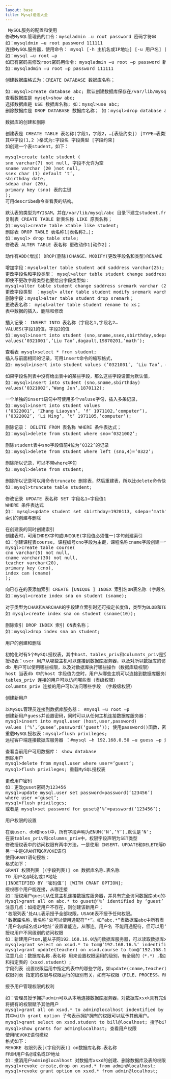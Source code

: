 ```yaml
---
layout: base
title: Mysql语法大全
---
```

<pre>
 MySQL服务的配置和使用
修改MySQL管理员的口令：mysqladmin –u root password 密码字符串 
如：mysqldmin –u root password 111111
连接MySQL服务器，使用命令： mysql [-h 主机名或IP地址] [-u 用户名] [-p] 
如：mysql –u root –p
如已有密码需修改root密码用命令: mysqladmin –u root –p password 新密码字符串 
如：mysqladmin –u root –p password 111111

创建数据库格式为：CREATE DATABASE 数据库名称；

如：mysql>create database abc; 默认创建数据库保存在/var/lib/mysql中
查看数据库是 mysql>show abc;
选择数据库是 USE 数据库名称; 如：mysql>use abc;
删除数据库是 DROP DATABASE 数据库名称； 如：mysql>drop database abc;

数据库的创建和删除

创建表是 CREATE TABLE 表名称(字段1，字段2，…[表级约束]) [TYPE=表类型]；
其中字段(1,2 )格式为:字段名 字段类型 [字段约束]
如创建一个表student，如下：

mysql>create table student (
sno varchar(7) not null, 字段不允许为空
sname varchar (20 )not null,
ssex char (1) default ‘t’,
sbirthday date,
sdepa char (20),
primary key (sno) 表的主键
);
可用describe命令查看表的结构。

默认表的类型为MYISAM，并在/var/lib/mysql/abc 目录下建立student.frm(表定义文件)，student.MDY(数据文件)，stedent.MYI(索引文件)。
复制表 CREATE TABLE 新表名称 LIKE 原表名称；
如：mysql>create table xtable like student;
删除表 DROP TABLE 表名称1[表名称2…];
如：mysql> drop table xtale;
修改表 ALTER TABLE 表名称 更改动作1[动作2]；

动作有ADD(增加) DROP(删除)CHANGE、MODIFY(更改字段名和类型)RENAME

增加字段：mysql>alter table student add saddress varchar(25);
更改字段名和字段类型： mysql>alter table student change saddress sremark test;
即使不更改字段类型也要给出字段类型如：
mysql>alter table student change saddress sremark varchar (25);
更改字段类型　：mysql> alter table student modify sremark varchar(25);
删除字段：mysql>alter table student drop sremark；
更改表名称： mysql>alter table student rename to xs；
表中数据的插入、删除和修改

插入记录： INSERT INTO 表名称（字段名1,字段名2…
VALUES(字段1的值，字段2的值
如：mysql>insert into student (sno,sname,ssex,sbirthday,sdepa)
values(‘0321001’,’Liu Tao’,dagault,19870201,’math’);

查看表 mysql>select * from student;
插入与前面相同的记录，可用insert命令的缩写格式，
如: mysql>insert into student values (‘0321001’, ‘Liu Tao’, default, 19870201, ‘mth’);

如果字段名列表中没有给出表中的某些字段，那么这些字段设置为默认值，
如：mysql>insert into student (sno,sname,sbirthday)
values(‘0321002’,’Wang Jun’,1870112);

一个单独的insert语句中可使用多个valuse字句，插入多条记录，
如：mysql>insert into student values
(‘0322001’, ‘Zhang Liaoyun’, ‘f’ 1971102,’computer’),
(‘0322002’, ‘Li Ming’, ‘t’ 1971105,’computer’);

删除记录： DELETE FROM 表名称 WHERE 条件表达式；
如：mysql>delete from student where sno=’0321002’;

删除student表中sno字段值前4位为‘0322’的记录
如：mysql>delete from student where left (sno,4)=’0322’;

删除所以记录，可以不带where字句
如：mysql>delete from student;

删除所以记录可以用命令truncate 删除表，然后重建表，所以比delete命令快
如：mysql>truncate table student;

修改记录 UPDATE 表名称 SET 字段名1=字段值1
WHERE 条件表达式
如： mysql>update student set sbirthday=1920113, sdepa=’math’ where sno=’0321002’;
索引的创建与删除

在创建表的同时创建索引
创建表时，可用INDEX字句或UNIQUE(字段值必须惟一)字句创建索引
如：创建课程表course, 课程编号cno字段为主键，课程名称cname字段创建一个名为can的索引
mysql>create table course(
cno varchar(5) not null,
cname varchar(30) not null,
teacher varchar(20),
primary key (cno),
index can (cname)
);

向已存在的表添加索引 CREATE [UNIQUE ] INDEX 索引名ON表名称 (字段名1[(长度)])；
如：mysql>create index sna on student (sname);

对于类型为CHAR和VARCHAR的字段建立索引时还可指定长度值，类型为BLOB和TEXT的字段索引时必须指定长度值。
如 mysql>create index sna on student (sname(10));

删除索引 DROP INDEX 索引 ON表名称；
如：mysql>drop index sna on student;

用户的创建和删除

初始化时有5个MySQL授权表，其中host、tables_priv和columnts_priv是空的，表user和db决定了MySQL默认的访问规则。默认有mysql和test两个数据库。
授权表：user 用户从哪些主机可以连接到数据库服务器，以及对所以数据库的访问权限（全局权限）
db 用户可以使用哪些权限，以及对数据库执行哪些操作（数据库级权限）
host 当表db 中的host 字段值为空时，用户从哪些主机可以连接到数据库服务器。
tables_priv 连接的用户可以访问哪些表（表级权限）
columnts_priv 连接的用户可以访问哪些字段 （字段级权限）

创建新用户

以MySQL管理员连接到数据库服务器： #mysql –u root –p
创建新用户guess并设置密码，同时可以从任何主机连接数据库服务器：
mysql>insert into mysql.user (host,user,password)
values (‘%’,’gusee’,password(‘guest’)); 使用password()函数，密码是加密的
重载MySQL授权表：mysql>flush privileges;
远程客户端连接数据库服务器 ：#mysql –h 192.168.0.50 –u guess –p 开放服务器的TCP断口3306

查看当前用户可用数据库： show database
删除用户
mysql>delete from mysql.user where user=’guest’;
mysql>flush privileges; 重载MySQL授权表

更改用户密码
如：更改guset密码为123456
mysql>update mysql.user set password=password(‘123456’)
where user =’guset’;
mysql>flush privileges;
或者是 mysql>set password for guset@’%’=password(‘123456’);

用户权限的设置

在表user、db和host中，所有字段声明为ENUM(‘N’,’Y’),默认是‘N’;
在表tables_priv和columns_priv中，权限字段声明为SET类型
修改授权表中的访问权限有两中方法，一是使用 INSERT、UPDATE和DELETE等DML语句，
另一中是GRANT和GRVOKE语句
使用GRANT语句授权：
格式如下：
GRANT 权限列表 [(字段列表)] on 数据库名称.表名称
TO 用户名@域名或IP地址
[INDETIFIED BY ‘密码值’] [WITH CRANT OPTION];
授权哪个用户能连接，从哪连接
如：授权用户guest从任意主机连接数据库服务器，并具有完全访问数据库abc的权限。
Mysql>grant all on abc.* to guset@’%’ identified by ‘guest’
注意几点：如指定用户不存在，则创建该新用户；
‘权限列表’处ALL表示授予全部权限，USAGE表不授予任何权限。
‘数据库名称.表名称’处可以使用通配符“*”。如“abc.*”表数据库abc中所有表
‘用户名@域名或IP地址’设置谁能连，从哪连。用户名 不能用通配符，但可以用‘ ’空字符串，表任何用户；域名或IP地址可以用通配符“%”，使用是用单引号括起来。
授权用户不同级别的访问权限
如：新建用户tom,能从子网192.168.16.0访问数据库服务器，可以读取数据库xsxk,并能修改表course 中字段teacher的值
mysql>grant select on xsxd.* to tom@’192.168.16.%’ indentifiend by ‘123456’;
mysql>grant update(teacher) on xsxd.course to tom@’192.168.16.%’’
注意几点：数据库名称.表名称 用来设置权限运用的级别，有全局的（*.*）,指定数据库的（xsxd.*）
和指定表的（xsxd.student）;
字段列表 设置权限运用中指定的表中的哪些字段，如update(cname,teacher)
权限列表 指定的权限与权限运行的级别有关，如有写权限（FILE、PROCESS、RELOAD、SHUTDOWN）作为管理权限用于全局级别；对于字段级别只能指定SELECT、INSERT、UPDATE、REFERENCES

授予用户管理权限的权利

如：管理员授予拥护admin可以从本地连接数据库服务器，对数据库xsxk具有完全访问权限，并可以
将拥有的权限赋予其他用户
mysql>grant all on xsxd.* to admin@localhost indentified by ‘123456’ with grant option;
其中with grant option 子句表示拥护拥有的权限可以赋予其他用户。
mysql>qrant select on xsxd.student to bill@localhost; 授予bill用户权限
mysql>show grants for admin@localhost; 查看用户权限
使用REVOKE语句撤权
格式如下：
REVOKE 权限列表[(字段列表)] on数据库名称.表名称
FROM用户名@域名或IP地址
如：撤消用户admin@localhost 对数据库xsxd的创建、删除数据库及表的权限，不撤消用户赋予其它用户的权限
mysql>revoke create,drop on xsxd.* from admin@localhost;
mysql>revoke grant option on xsxd.* from admin@localhost;
</pre>
